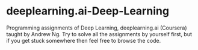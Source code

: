# deeplearning.ai-Deep-Learning
Programming assignments of Deep Learning, deeplearning.ai (Coursera) taught by Andrew Ng. Try to solve all the assignments by yourself first, but if you get stuck somewhere then feel free to browse the code.
